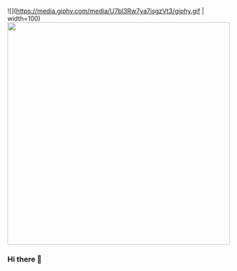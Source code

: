 ![](https://media.giphy.com/media/U7bl3Rw7ya7isgzVt3/giphy.gif | width=100)
<img src="https://media.giphy.com/media/U7bl3Rw7ya7isgzVt3/giphy.gif" width ="500">
### Hi there 👋

<!--
**Rezta20/Rezta20** is a ✨ _special_ ✨ repository because its `README.md` (this file) appears on your GitHub profile.

Here are some ideas to get you started:

- 🔭 I’m currently working on ...
- 🌱 I’m currently learning ...
- 👯 I’m looking to collaborate on ...
- 🤔 I’m looking for help with ...
- 💬 Ask me about ...
- 📫 How to reach me: ...
- 😄 Pronouns: ...
- ⚡ Fun fact: ...
-->

